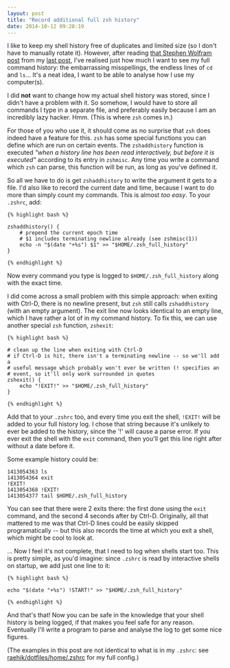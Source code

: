 ```yaml
---
layout: post
title: "Record additional full zsh history"
date: 2014-10-12 09:28:19
---
```


I like to keep my shell history free of duplicates and limited size (so
I don't have to manually rotate it). However, after reading [that
Stephen Wolfram
post](http://blog.stephenwolfram.com/2012/03/the-personal-analytics-of-my-life)
from my [last
post](raehik.github.io/2014/10/08/things-that-are-cool-analysing-your-life),
I've realised just how much I want to see my full command history: the
embarrassing misspellings, the endless lines of `cd` and `ls`... It's a
neat idea, I want to be able to analyse how I use my computer(s).

I did **not** want to change how my actual shell history was stored,
since I didn't have a problem with it. So somehow, I would have to store
all commands I type in a separate file, and preferably easily because I
am an incredibly lazy hacker. Hmm. (This is where `zsh` comes in.)

For those of you who use it, it should come as no surprise that `zsh`
does indeed have a feature for this. `zsh` has some special functions
you can define which are run on certain events. The `zshaddhistory`
function is executed *"when a history line has been read interactively,
but before it is executed"* according to its entry in `zshmisc`. Any
time you write a command which `zsh` can parse, this function will be
run, as long as you've defined it.

So all we have to do is get `zshaddhistory` to write the argument it
gets to a file. I'd also like to record the current date and time,
because I want to do more than simply count my commands. This is almost
*too easy*. To your `.zshrc`, add:

    {% highlight bash %}

    zshaddhistory() {
        # prepend the current epoch time
        # $1 includes terminating newline already (see zshmisc(1))
        echo -n "$(date "+%s") $1" >> "$HOME/.zsh_full_history"
    }

    {% endhighlight %}

Now every command you type is logged to `$HOME/.zsh_full_history` along
with the exact time.

I did come across a small problem with this simple approach: when
exiting with Ctrl-D, there is no newline present, but `zsh` still calls
`zshaddhistory` (with an empty argument). The exit line now looks
identical to an empty line, which I have rather a lot of in my command
history. To fix this, we can use another special `zsh` function,
`zshexit`:

    {% highlight bash %}

    # clean up the line when exiting with Ctrl-D                                    
    # if Ctrl-D is hit, there isn't a terminating newline -- so we'll add a  
    # useful message which probably won't ever be written (! specifies an    
    # event, so it'll only work surrounded in quotes                         
    zshexit() {                                                              
        echo "!EXIT!" >> "$HOME/.zsh_full_history"                                
    }  

    {% endhighlight %}

Add that to your `.zshrc` too, and every time you exit the shell,
`!EXIT!` will be added to your full history log. I chose that string
because it's unlikely to ever be added to the history, since the '!'
will cause a parse error. If you ever exit the shell with the `exit`
command, then you'll get this line right after without a date before it.

Some example history could be:

    1413054363 ls
    1413054364 exit
    !EXIT!
    1413054368 !EXIT!
    1413054377 tail $HOME/.zsh_full_history

You can see that there were 2 exits there: the first done using the
`exit` command, and the second 4 seconds after by Ctrl-D. Originally,
all that mattered to me was that Ctrl-D lines could be easily skipped
programatically -- but this also records the time at which you exit a
shell, which might be cool to look at.

... Now I feel it's not complete, that I need to log when shells start
too. This is pretty simple, as you'd imagine: since `.zshrc` is read by
interactive shells on startup, we add just one line to it:

    {% highlight bash %}

    echo "$(date "+%s") !START!" >> "$HOME/.zsh_full_history"

    {% endhighlight %}

And that's that! Now you can be safe in the knowledge that your shell
history is being logged, if that makes you feel safe for any reason.
Eventually I'll write a program to parse and analyse the log to get some
nice figures.

(The examples in this post are not identical to what is in my `.zshrc`:
see
[raehik/dotfiles/home/.zshrc](https://github.com/raehik/dotfiles/blob/master/home/.zshrc)
for my full config.)
